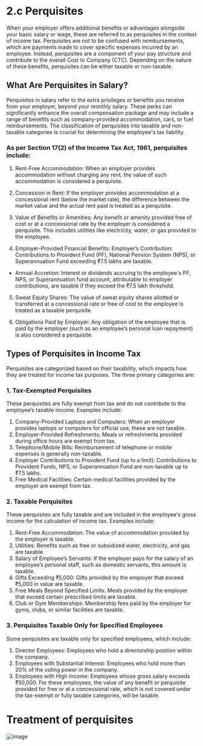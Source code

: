 # 2.c Perquisites


When your employer offers additional benefits or advantages alongside your basic salary or wage, these are referred to as perquisites in the context of income tax. Perquisites are not to be confused with reimbursements, which are payments made to cover specific expenses incurred by an employee. Instead, perquisites are a component of your pay structure and contribute to the overall Cost to Company (CTC). Depending on the nature of these benefits, perquisites can be either taxable or non-taxable.

## What Are Perquisites in Salary?
Perquisites in salary refer to the extra privileges or benefits you receive from your employer, beyond your monthly salary. These perks can significantly enhance the overall compensation package and may include a range of benefits such as company-provided accommodation, cars, or fuel reimbursements. The classification of perquisites into taxable and non-taxable categories is crucial for determining the employee's tax liability.

### As per Section 17(2) of the Income Tax Act, 1961, perquisites include:

1. Rent-Free Accommodation: When an employer provides accommodation without charging any rent, the value of such accommodation is considered a perquisite.

2. Concession in Rent: If the employer provides accommodation at a concessional rent (below the market rate), the difference between the market value and the actual rent paid is treated as a perquisite.

3. Value of Benefits or Amenities: Any benefit or amenity provided free of cost or at a concessional rate by the employer is considered a perquisite. This includes utilities like electricity, water, or gas provided to the employee.

4. Employer-Provided Financial Benefits: Employer’s Contribution: Contributions to Provident Fund (PF), National Pension System (NPS), or Superannuation Fund exceeding ₹7.5 lakhs are taxable.

- Annual Accretion: Interest or dividends accruing to the employee's PF, NPS, or Superannuation fund account, attributable to employer contributions, are taxable if they exceed the ₹7.5 lakh threshold.

5. Sweat Equity Shares: The value of sweat equity shares allotted or transferred at a concessional rate or free of cost to the employee is treated as a taxable perquisite.

6. Obligations Paid by Employer: Any obligation of the employee that is paid by the employer (such as an employee’s personal loan repayment) is also considered a perquisite.

## Types of Perquisites in Income Tax
Perquisites are categorized based on their taxability, which impacts how they are treated for income tax purposes. The three primary categories are:

### 1. Tax-Exempted Perquisites
These perquisites are fully exempt from tax and do not contribute to the employee’s taxable income. Examples include:

1. Company-Provided Laptops and Computers: When an employer provides laptops or computers for official use, these are not taxable.
2. Employer-Provided Refreshments: Meals or refreshments provided during office hours are exempt from tax.
3. Telephone/Mobile Bills: Reimbursement of telephone or mobile expenses is generally non-taxable.
4. Employer Contributions to Provident Fund (up to a limit): Contributions to Provident Funds, NPS, or Superannuation Fund are non-taxable up to ₹7.5 lakhs.
5. Free Medical Facilities: Certain medical facilities provided by the employer are exempt from tax.

### 2. Taxable Perquisites
These perquisites are fully taxable and are included in the employee's gross income for the calculation of income tax. Examples include:

1. Rent-Free Accommodation: The value of accommodation provided by the employer is taxable.
2. Utilities: Benefits such as free or subsidized water, electricity, and gas are taxable.
3. Salary of Employee’s Servants: If the employer pays for the salary of an employee’s personal staff, such as domestic servants, this amount is taxable.
4. Gifts Exceeding ₹5,000: Gifts provided by the employer that exceed ₹5,000 in value are taxable.
5. Free Meals Beyond Specified Limits: Meals provided by the employer that exceed certain prescribed limits are taxable.
6. Club or Gym Memberships: Membership fees paid by the employer for gyms, clubs, or similar facilities are taxable.

### 3. Perquisites Taxable Only for Specified Employees
Some perquisites are taxable only for specified employees, which include:

1. Director Employees: Employees who hold a directorship position within the company.
2. Employees with Substantial Interest: Employees who hold more than 20% of the voting power in the company.
3. Employees with High Income: Employees whose gross salary exceeds ₹50,000.
For these employees, the value of any benefit or perquisite provided for free or at a concessional rate, which is not covered under the tax-exempt or fully taxable categories, will be taxable.

# Treatment of perquisites 

![image](https://github.com/user-attachments/assets/352f6de4-61d5-4ab9-9eb2-2a4e984bc72a)


